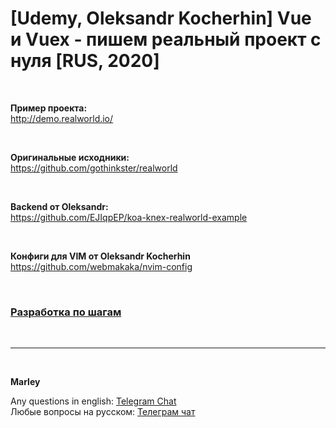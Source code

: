 # [Udemy, Oleksandr Kocherhin] Vue и Vuex - пишем реальный проект с нуля [RUS, 2020]

<br/>

**Пример проекта:**  
http://demo.realworld.io/

<br/>

**Оригинальные исходники:**  
https://github.com/gothinkster/realworld

<br/>

**Backend от Oleksandr:**  
https://github.com/EJIqpEP/koa-knex-realworld-example

<br/>

**Конфиги для VIM от Oleksandr Kocherhin**  
https://github.com/webmakaka/nvim-config

<br/>

### [Разработка по шагам](./Development.md)

<br/>

---

<br/>

**Marley**

Any questions in english: <a href="https://jsdev.org/chat/">Telegram Chat</a>  
Любые вопросы на русском: <a href="https://jsdev.ru/chat/">Телеграм чат</a>
